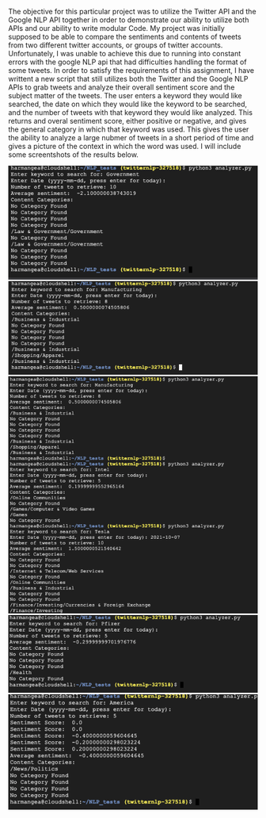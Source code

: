 The objective for this particular project was to utilize the Twitter API and the Google NLP API together in order to demonstrate our ability to utilize both APIs and our ability to write modular Code. My project was initially supposed to be able to compare the sentiments and contents of tweets from two different twitter accounts, or groups of twitter accounts. Unfortunately, I was unable to achieve this due to running into constant errors with the google NLP api that had difficulties handling the format of some tweets. In order to satisfy the requirements of this assignment, I have writtent a new script that still utilizes both the Twitter and the Google NLP APIs to grab tweets and analyze their overall sentiment score and the subject matter of the tweets. The user enters a keyword they would like searched, the date on which they would like the keyword to be searched, and the number of tweets with that keyword they would like analyzed. This returns and overal sentiment score, either positive or negative, and gives the general category in which that keyword was used. This gives the user the ability to analyze a large nubmer of tweets in a short period of time and gives a picture of the context in which the word was used. I will include some screentshots of the results below.

![](Final_res1.png)
![Results](fin_res2.png)
![Results](fin_res3.png)
![Results](fin_res4.png)
![Results](fin_res5.png)
